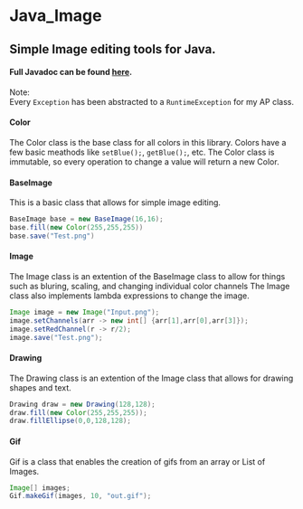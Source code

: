 # Java_Image
## Simple Image editing tools for Java.
#### Full Javadoc can be found [here](https://cystuff.github.io/Java_Image/index.html).
Note:  
Every `Exception` has been abstracted to a `RuntimeException` for my AP class.

#### Color
The Color class is the base class for all colors in this library.
Colors have a few basic meathods like `setBlue();`, `getBlue();`, etc.
The Color class is immutable, so every operation to change a value will return a new Color.

#### BaseImage
This is a basic class that allows for simple image editing.
```Java
BaseImage base = new BaseImage(16,16);
base.fill(new Color(255,255,255))
base.save("Test.png")
```

#### Image
The Image class is an extention of the BaseImage class to allow for things such as bluring, scaling, and changing individual color channels
The Image class also implements lambda expressions to change the image.
```Java
Image image = new Image("Input.png");
image.setChannels(arr -> new int[] {arr[1],arr[0],arr[3]});
image.setRedChannel(r -> r/2);
image.save("Test.png");
```

#### Drawing
The Drawing class is an extention of the Image class that allows for drawing shapes and text.
```Java
Drawing draw = new Drawing(128,128);
draw.fill(new Color(255,255,255));
draw.fillEllipse(0,0,128,128);
```

#### Gif
Gif is a class that enables the creation of gifs from an array or List of Images.
```Java
Image[] images;
Gif.makeGif(images, 10, "out.gif");
```
